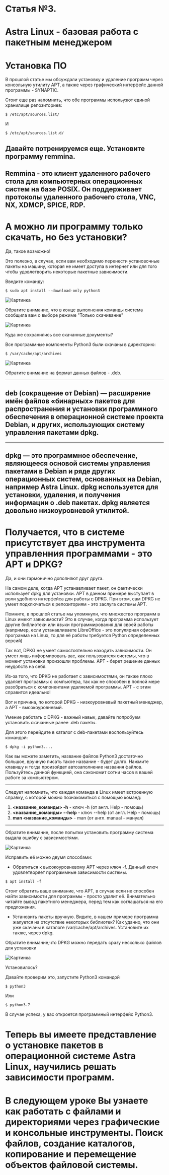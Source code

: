 
# Статья №3.

# Astra Linux -  базовая работа с пакетным менеджером

# Установка ПО
В прошлой статье мы обсуждали установку и удаление программ через консольную утилиту APT, а также через графический интерфейс данной программы - SYNAPTIC.

Стоит еще раз напомнить, что обе программы испольузют единой хранилище репозиториев:
```console
$ /etc/apt/sources.list/
```
И
```console
$ /etc/apt/sources.list.d/
```

Давайте потренируемся еще. Установите программу remmina.
---------------
Remmina - это клиент удаленного рабочего стола для компьютерных операционных
систем на базе POSIX. Он поддерживает протоколы удаленного рабочего стола,
VNC, NX, XDMCP, SPICE, RDP.
---------------

# А можно ли программу только скачать, но без установки?

Да, такое возможно!

Это полезно, в случае, если вам необходимо перенести установочные пакеты на
машину, которая не имеет доступа в интернет или для того чтобы удовлетворить
некоторые пакетные зависимости.

Введите команду:
```console
$ sudo apt install --download-only python3
```

![Картинка](./Photo31.png)

Обратите внимание, что в конце выполнения команды система сообщила вам о выборе режиме "Только скачивание"

![Картинка](./Photo32.png)

Куда же сохранились все скачанные документы?

Все программные компоненты Python3 были скачаны в директорию:
```console
$ /var/cache/apt/archives
```

![Картинка](./Photo33.png)

Обратите внимание на формат данных файлов - .deb.

---------------
deb (сокращение от Debian) — расширение имён файлов «бинарных»
пакетов для распространения и установки программного обеспечения в
операционной системе проекта Debian, и других, использующих систему
управления пакетами dpkg.
---------------

---------------
dpkg — это программное обеспечение, являющееся основой системы
управления пакетами в Debian и ряде других операционных систем,
основанных на Debian, например Astra Linux. dpkg используется для установки,
удаления, и получения информации о .deb пакетах. dpkg является довольно
низкоуровневой утилитой.
---------------

# Получается, что в системе присутствует два инструмента управленния программами - это APT и DPKG?

Да, и они гармонично дополняют друг друга.

На самом деле, когда APT устанавливает пакет, он фактически использует dpkg для установки. APT в данном примере выступает в роли удобного интерфейса для работы с DPKG.
При этом, сам DPKG не умеет подключаться к репозиториям - это заслуга системы APT.

Помните, в прошлой статье мы упомянули, что множество программ в Linux имеют зависимости?
Это в случае, когда программа использует другие библиотеки или языки программирования для своей работы (например, если устанавливаете LibreOffice - это популярная офисная программа на Linux, то для её работы требуется Python определенных версий)

Так вот, DPKG не умеет самостоятельно находить зависимости. Он умеет лишь информировать вас, как пользователя системы, что в момент установки произошли проблемы. APT - берет решение данных неудобств на себя.

Из-за того, что DPKG не работает с зависимостями, он также плохо удаляет программы с компьютера, так как не способен в полной мере разобраться с компонентами удаляемой программы. APT - с этим справится идеально!

Вот и причина, по которой DPKG - низкоуровневый пакетный менеджер, а APT - высокоуровневый.

Умение работать с DPKG - важный навык, давайте попробуем установить скачанные ранее .deb пакеты.

Для этого перейдите в каталог с deb-пакетами воспользуйтесь командой:
```console
$ dpkg -i python3....
```

Как вы можете заметить, название файлов Python3 достаточно большое, вручную писать такое название - будет  долго. Нажмите клавишу <Tab> и тогда произойдет автозаполнение названия файлов.
Пользуйтесь данной функцией, она сэкономит сотни часов в вашей работе за компьютером.

---------------
Следует напомнить, что каждая команда в Linux имеет встроенную справку, с
которой можно познакомиться с помощью команд:
1) **<название_команды> -h** - ключ -h (от англ. Help - помощь)
2) **<название_команды> --help** - ключ --help (от англ. Help - помощь)
3) **man <название_команды>** - man (от англ. manual - мануал)
---------------

Обратите внимание, после попытки установить программу система выдала ошибку с зависимостями.

![Картинка](./Photo34.png)

Исправить её можно двумя способами:
* Обратиться к высокоуровневому APT через ключ -f.
Данный ключ удовлетворяет программные зависимости системы.
```console
$ apt install -f
```

Стоит обратить ваше внимание, что APT, в случае если не способен найти зависимости для программы - просто удалит её. Внимательно читайте вывод пакетного менеджера, перед тем как соглашаться на его предложения.

* Установить пакеты вручную. Видите, в нашем примере программа жалуется на отсутствие некоторых библиотек?
Как удачно, что они уже скачаны в каталоге /var/cache/apt/archives. Установите их также, через dpkg.

Обратите внимание,что DPKG можно передать сразу несколько файлов для установки

![Картинка](./Photo35.png)

Установилось?

Давайте проверим это, запустите Python3 командой
```console
$ python3
```
Или
```console
$ python3.7
```

В случае успеха, у вас откроется программный интерфейс Python3.

# Теперь вы имеете  представление о установке пакетов в операционной системе Astra Linux, научились решать  зависимости программ.
# В следующем уроке Вы узнаете как работать с файлами и директориями через графические и консольные инструменты. Поиск файлов, создание каталогов, копирование и перемещение объектов файловой системы.

